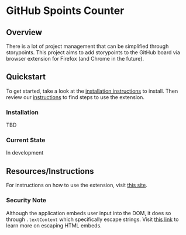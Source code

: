 # GitHub Spoints Counter

## Overview

There is a lot of project management that can be simplified through storypoints. This project aims to add storypoints to the GitHub board via browser extension for Firefox (and Chrome in the future).

## Quickstart

To get started, take a look at the [installation instructions](#installation) to install. Then review our [instructions](#resourcesinstructions) to find steps to use the extension.

### Installation

TBD

### Current State

In development

## Resources/Instructions

For instructions on how to use the extension, visit [this site](https://100automations.github.io/github-spoints-counter/).

### Security Note

Although the application embeds user input into the DOM, it does so through `.textContent` which specifically escape strings. Visit [this link](https://developer.mozilla.org/en-US/docs/Mozilla/Add-ons/WebExtensions/Safely_inserting_external_content_into_a_page#dom_node_creation_methods) to learn more on escaping HTML embeds.
